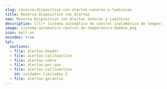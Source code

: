 ```yaml
---
slug: reserva-dispositivo-con-alertas-sonoras-y-luminicas
title: Reserva Dispositivo con Alertas
seo: Reserva Dispositivo con Alertas Sonoras y Lumínicas
description: llll➤ Sistema automático de control inalámbrico de temperatura y humedad ✅ para cámaras frigoríficas y de congelación, vitrinas, salas de elaboración, etc.
image: sistema-automatico-control-de-temperatura-dobbox.png
icon: bell-on
noindex: true
tpl:
  sections:
  - file: alertas-header
  - file: alertas-calltoaction
  - file: alertas-sobre
  - file: alertas-por-que
  - file: alertas-calltoaction
    id: unidades-limitadas-2
  - file: alertas-garantia
---
```


